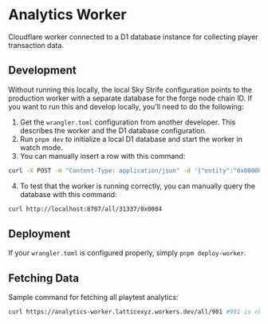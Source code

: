 # Analytics Worker

Cloudflare worker connected to a D1 database instance for collecting player transaction data.

## Development

Without running this locally, the local Sky Strife configuration points to the production worker with a separate database for the forge node chain ID. If you want to run this and develop locally, you'll need to do the following:

1. Get the `wrangler.toml` configuration from another developer. This describes the worker and the D1 database configuration.
2. Run `pnpm dev` to initialize a local D1 database and start the worker in watch mode.
3. You can manually insert a row with this command:

```bash
curl -X POST -H "Content-Type: application/json" -d '{"entity":"0x000000","system_call":"charge","gas_estimate":null,"manual_gas_estimate":false,"status":"pending","hash":"0x000001","error":null,"submitted_block": 1,"completed_block": 2,"submitted_timestamp":null,"completed_timestamp":null, "player_address": "0x0004"}' http://localhost:8787/track/31337/0x01
```

4. To test that the worker is running correctly, you can manually query the database with this command:

```bash
curl http://localhost:8787/all/31337/0x0004
```

## Deployment

If your `wrangler.toml` is configured properly, simply `pnpm deploy-worker`.

## Fetching Data

Sample command for fetching all playtest analytics:

```bash
curl https://analytics-worker.latticexyz.workers.dev/all/901 #901 is chain id of redstone
```
